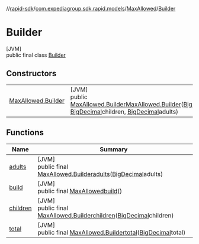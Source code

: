 //[rapid-sdk](../../../../index.md)/[com.expediagroup.sdk.rapid.models](../../index.md)/[MaxAllowed](../index.md)/[Builder](index.md)

# Builder

[JVM]\
public final class [Builder](index.md)

## Constructors

| | |
|---|---|
| [MaxAllowed.Builder](-max-allowed.-builder.md) | [JVM]<br>public [MaxAllowed.Builder](index.md)[MaxAllowed.Builder](-max-allowed.-builder.md)([BigDecimal](https://docs.oracle.com/javase/8/docs/api/java/math/BigDecimal.html)total, [BigDecimal](https://docs.oracle.com/javase/8/docs/api/java/math/BigDecimal.html)children, [BigDecimal](https://docs.oracle.com/javase/8/docs/api/java/math/BigDecimal.html)adults) |

## Functions

| Name | Summary |
|---|---|
| [adults](adults.md) | [JVM]<br>public final [MaxAllowed.Builder](index.md)[adults](adults.md)([BigDecimal](https://docs.oracle.com/javase/8/docs/api/java/math/BigDecimal.html)adults) |
| [build](build.md) | [JVM]<br>public final [MaxAllowed](../index.md)[build](build.md)() |
| [children](children.md) | [JVM]<br>public final [MaxAllowed.Builder](index.md)[children](children.md)([BigDecimal](https://docs.oracle.com/javase/8/docs/api/java/math/BigDecimal.html)children) |
| [total](total.md) | [JVM]<br>public final [MaxAllowed.Builder](index.md)[total](total.md)([BigDecimal](https://docs.oracle.com/javase/8/docs/api/java/math/BigDecimal.html)total) |
